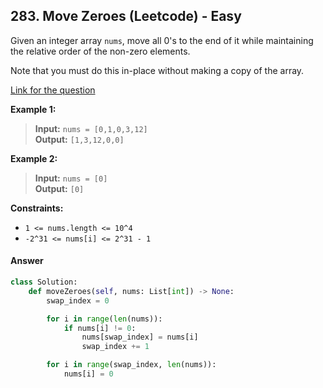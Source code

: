 ## 283. Move Zeroes (Leetcode) - Easy

Given an integer array `nums`, move all 0's to the end of it while maintaining the relative order of the non-zero elements.

Note that you must do this in-place without making a copy of the array.

[Link for the question](https://leetcode.com/problems/move-zeroes/description/)

**Example 1:**

> **Input:** `nums = [0,1,0,3,12]`  
> **Output:** `[1,3,12,0,0]`

**Example 2:**

> **Input:** `nums = [0]`  
> **Output:** `[0]`

**Constraints:**

- `1 <= nums.length <= 10^4`
- `-2^31 <= nums[i] <= 2^31 - 1`

#### Answer
```Python
class Solution:
    def moveZeroes(self, nums: List[int]) -> None:
        swap_index = 0

        for i in range(len(nums)):
            if nums[i] != 0:
                nums[swap_index] = nums[i]
                swap_index += 1

        for i in range(swap_index, len(nums)):
            nums[i] = 0
```